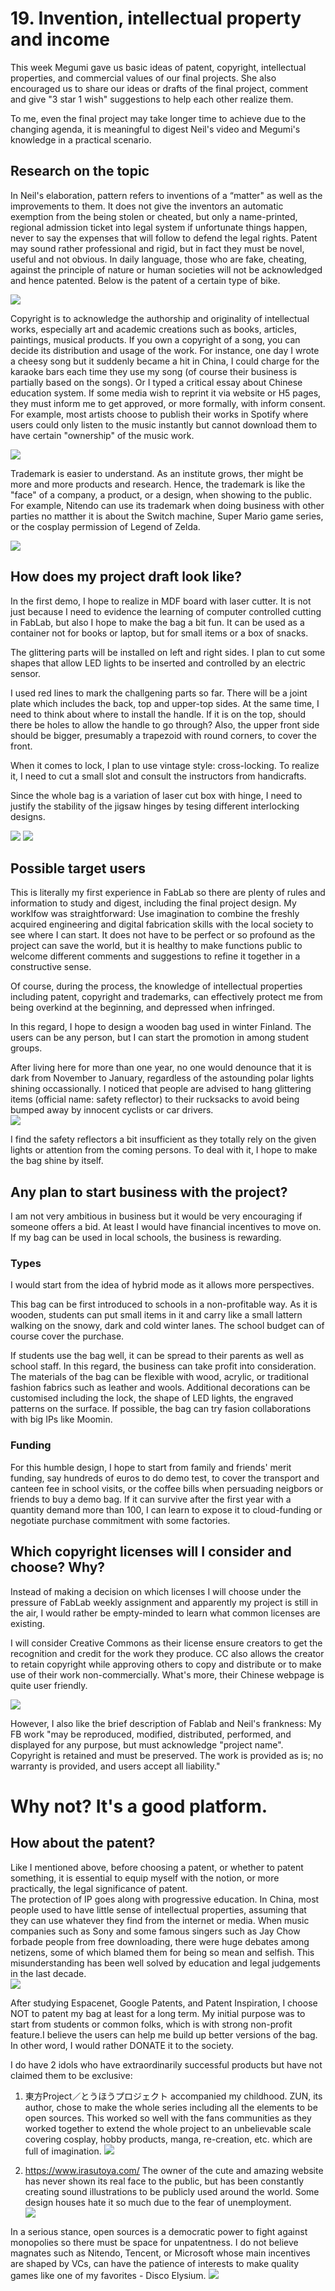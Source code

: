 # 19. Invention, intellectual property and income

This week Megumi gave us basic ideas of patent, copyright, intellectual properties, and commercial values of our final projects. She also encouraged us to share our ideas or drafts of the final project, comment and give "3 star 1 wish" suggestions to help each other realize them.  

To me, even the final project may take longer time to achieve due to the changing agenda, it is meaningful to digest Neil's video and Megumi's knowledge in a practical scenario.

## Research on the topic
In Neil's elaboration, pattern refers to inventions of a “matter" as well as the improvements to them. It does not give the inventors an automatic exemption from the being stolen or cheated, but only a name-printed, regional admission ticket into legal system if unfortunate things happen, never to say the expenses that will follow to defend the legal rights. Patent may sound rather professional and rigid, but in fact they must be novel, useful and not obvious. In daily language, those who are fake, cheating, against the principle of nature or human societies will not be acknowledged and hence patented. Below is the patent of a certain type of bike. 

![](../images/ip2.jpg)

Copyright is to acknowledge the authorship and originality of intellectual works, especially art and academic creations such as books, articles, paintings, musical products. If you own a copyright of a song, you can decide its distribution and usage of the work. For instance, one day I wrote a cheesy song but it suddenly became a hit in China, I could charge for the karaoke bars each time they use my song (of course their business is partially based on the songs). Or I typed a critical essay about Chinese education system. If some media wish to reprint it via website or H5 pages, they must inform me to get approved, or more formally, with inform consent. For example, most artists choose to publish their works in Spotify where users could only listen to the music instantly but cannot download them to have certain "ownership" of the music work.

![](../images/ip1.jpg)

Trademark is easier to understand. As an institute grows, ther might be more and more products and research. Hence, the trademark is like the "face" of a company, a product, or a design, when showing to the public. For example, Nitendo can use its trademark when doing business with other parties no matther it is about the Switch machine, Super Mario game series, or the cosplay permission of Legend of Zelda.  
 
![](../images/ip0.jpg)


## How does my project draft look like? 

In the first demo, I hope to realize in MDF board with laser cutter. It is not just because I need to evidence the learning of computer controlled cutting in FabLab, but also I hope to make the bag a bit fun. It can be used as a container not for books or laptop, but for small items or a box of snacks.  

The glittering parts will be installed on left and right sides. I plan to cut some shapes that allow LED lights to be inserted and controlled by an electric sensor.  

I used red lines to mark the challgening parts so far. There will be a joint plate which includes the back, top and upper-top sides. At the same time, I need to think about where to install the handle. If it is on the top, should there be holes to allow the handle to go through? Also, the upper front side should be bigger, presumably a trapezoid with round corners, to cover the front.  

When it comes to lock, I plan to use vintage style: cross-locking. To realize it, I need to cut a small slot and consult the instructors from handicrafts.  

Since the whole bag is a variation of laser cut box with hinge, I need to justify the stability of the jigsaw hinges by tesing different interlocking designs.  
   
![](../images/inks0.jpg)
![](../images/inks11.jpg)

## Possible target users
This is literally my first experience in FabLab so there are plenty of rules and information to study and digest, including the final project design. My worklfow was straightforward: Use imagination to combine the freshly acquired engineering and digital fabrication skills with the local society to see where I can start. It does not have to be perfect or so profound as the project can save the world, but it is healthy to make functions public to welcome different comments and suggestions to refine it together in a constructive sense.  

Of course, during the process, the knowledge of intellectual properties including patent, copyright and trademarks, can effectively protect me from being overkind at the beginning, and depressed when infringed.  
 
In this regard, I hope to design a wooden bag used in winter Finland. The users can be any person, but I can start the promotion in among student groups.   

After living here for more than one year, no one would denounce that it is dark from November to January, regardless of the astounding polar lights shining occassionally. I noticed that people are advised to hang glittering items (official name: safety reflector) to their rucksacks to avoid being bumped away by innocent cyclists or car drivers.  
![](../images/safetyreflector.jpg)

I find the safety reflectors a bit insufficient as they totally rely on the given lights or attention from the coming persons. To deal with it, I hope to make the bag shine by itself.  


## Any plan to start business with the project?
I am not very ambitious in business but it would be very encouraging if someone offers a bid. At least I would have financial incentives to move on. If my bag can be used in local schools, the business is rewarding.

### Types
I would start from the idea of hybrid mode as it allows more perspectives.  

This bag can be first introduced to schools in a non-profitable way. As it is wooden, students can put small items in it and carry like a small lattern walking on the snowy, dark and cold winter lanes. The school budget can of course cover the purchase.  

If students use the bag well, it can be spread to their parents as well as school staff. In this regard, the business can take profit into consideration. The materials of the bag can be flexible with wood, acrylic, or traditional fashion fabrics such as leather and wools. Additional decorations can be customised including the lock, the shape of LED lights, the engraved patterns on the surface. If possible, the bag can try fasion collaborations with big IPs like Moomin. 

### Funding
For this humble design, I hope to start from family and friends' merit funding, say hundreds of euros to do demo test, to cover the transport and canteen fee in school visits, or the coffee bills when persuading neigbors or friends to buy a demo bag. If it can survive after the first year with a quantity demand more than 100, I can learn to expose it to cloud-funding or negotiate purchase commitment with some factories.

## Which copyright licenses will I consider and choose? Why?
Instead of making a decision on which licenses I will choose under the pressure of FabLab weekly assignment and apparently my project is still in the air, I would rather be empty-minded to learn what common licenses are existing.  

I will consider Creative Commons as their license ensure creators to get the recognition and credit for the work they produce. CC also allows the creator to retain copyright while approving others to copy and distribute or to make use of their work non-commercially. What's more, their Chinese webpage is quite user friendly.  
 
![](../images/ip3.jpg)
 
However, I also like the brief description of Fablab and Neil's frankness: My FB work "may be reproduced, modified, distributed, performed, and displayed for any purpose, but must acknowledge "project name". Copyright is retained and must be preserved. The work is provided as is; no warranty is provided, and users accept all liability."  

# Why not? It's a good platform.  


## How about the patent?
Like I mentioned above, before choosing a patent, or whether to patent something, it is essential to equip myself with the notion, or more practically, the legal significance of patent.  
The protection of IP goes along with progressive education. In China, most people used to have little sense of intellectual properties, assuming that they can use whatever they find from the internet or media. When music companies such as Sony and some famous singers such as Jay Chow forbade people from free downloading, there were huge debates among netizens, some of which blamed them for being so mean and selfish. This misunderstanding has been well solved by education and legal judgements in the last decade.  
![](../images/ip4.jpg)

After studying Espacenet, Google Patents, and Patent Inspiration, I choose NOT to patent my bag at least for a long term. My initial purpose was to start from students or common folks, which is with strong non-profit feature.I believe the users can help me build up better versions of the bag. In other word, I would rather DONATE it to the society.  

I do have 2 idols who have extraordinarily successful products but have not claimed them to be exclusive:

1. 東方Project／とうほうプロジェクト accompanied my childhood. ZUN, its author, chose to make the whole series including all the elements to be open sources. This worked so well with the fans communities as they worked together to extend the whole project to an unbelievable scale covering cosplay, hobby products, manga, re-creation, etc. which are full of imagination.
![](../images/ip5.jpg)

2. https://www.irasutoya.com/ The owner of the cute and amazing website has never shown its real face to the public, but has been constantly creating sound illustrations to be publicly used around the world. Some design houses hate it so much due to the fear of unemployment.  
![](../images/ip6.jpg)

In a serious stance, open sources is a democratic power to fight against monopolies so there must be space for unpatentness. I do not 
believe magnates such as Nitendo, Tencent, or Microsoft whose main incentives are shaped by VCs, can have the patience of interests to make quality games like one of my favorites - Disco Elysium.
![](../images/ip7.jpg)


